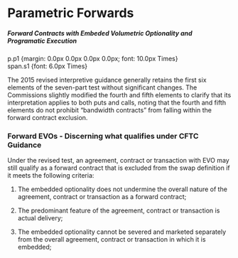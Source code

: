 # Parametric Forwards

##### Forward Contracts with Embeded Volumetric Optionality and Programatic Execution





  
p.p1 {margin: 0.0px 0.0px 0.0px 0.0px; font: 10.0px Times}  
span.s1 {font: 6.0px Times}  


The 2015 revised interpretive guidance generally retains the first six elements of the seven-part test without significant changes. The Commissions slightly modified the fourth and fifth elements to clarify that its interpretation applies to both puts and calls, noting that the fourth and fifth elements do not prohibit “bandwidth contracts” from falling within the forward contract exclusion.



### Forward EVOs - Discerning what qualifies under CFTC Guidance



Under the revised test, an agreement, contract or transaction with EVO may still qualify as a forward contract that is excluded from the swap definition if it meets the following criteria:

1. The embedded optionality does not undermine the overall nature of the agreement, contract or transaction as a forward contract;

2. The predominant feature of the agreement, contract or transaction is actual delivery;

3. The embedded optionality cannot be severed and marketed separately from the overall agreement, contract or transaction in which it is embedded;

